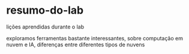 # resumo-do-lab
lições aprendidas durante o lab

exploramos ferramentas bastante interessantes, sobre computação em nuvem e IA, diferenças entre diferentes tipos de nuvens
